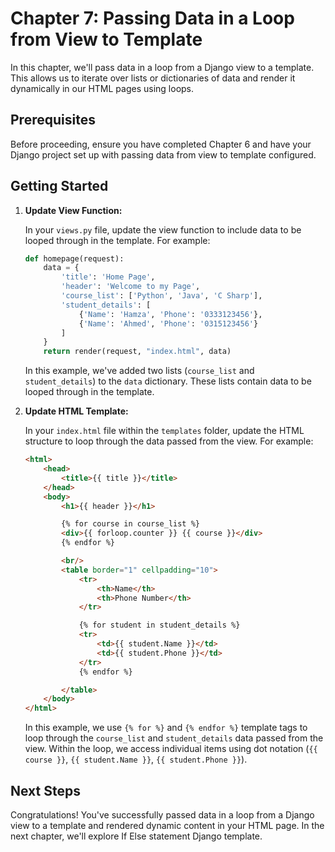 # Chapter 7: Passing Data in a Loop from View to Template

In this chapter, we'll pass data in a loop from a Django view to a template. This allows us to iterate over lists or dictionaries of data and render it dynamically in our HTML pages using loops.

## Prerequisites

Before proceeding, ensure you have completed Chapter 6 and have your Django project set up with passing data from view to template configured.

## Getting Started

1. **Update View Function:**

    In your `views.py` file, update the view function to include data to be looped through in the template. For example:

    ```python
    def homepage(request):
        data = {
            'title': 'Home Page',
            'header': 'Welcome to my Page',
            'course_list': ['Python', 'Java', 'C Sharp'],
            'student_details': [
                {'Name': 'Hamza', 'Phone': '0333123456'},
                {'Name': 'Ahmed', 'Phone': '0315123456'}
            ]
        }
        return render(request, "index.html", data)
    ```

    In this example, we've added two lists (`course_list` and `student_details`) to the `data` dictionary. These lists contain data to be looped through in the template.

2. **Update HTML Template:**

    In your `index.html` file within the `templates` folder, update the HTML structure to loop through the data passed from the view. For example:

    ```html
    <html>
        <head>
            <title>{{ title }}</title>
        </head>
        <body>
            <h1>{{ header }}</h1>

            {% for course in course_list %}
            <div>{{ forloop.counter }} {{ course }}</div>
            {% endfor %}

            <br/>
            <table border="1" cellpadding="10">
                <tr>
                    <th>Name</th>
                    <th>Phone Number</th>
                </tr>

                {% for student in student_details %}
                <tr>
                    <td>{{ student.Name }}</td>
                    <td>{{ student.Phone }}</td>
                </tr>
                {% endfor %}

            </table>
        </body>
    </html>
    ```

    In this example, we use `{% for %}` and `{% endfor %}` template tags to loop through the `course_list` and `student_details` data passed from the view. Within the loop, we access individual items using dot notation (`{{ course }}`, `{{ student.Name }}`, `{{ student.Phone }}`).

## Next Steps

Congratulations! You've successfully passed data in a loop from a Django view to a template and rendered dynamic content in your HTML page. In the next chapter, we'll explore If Else statement Django template.

